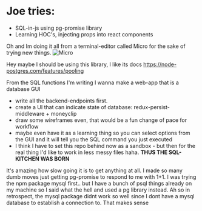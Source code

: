 # Joe tries:
- SQL-in-js using pg-promise library
- Learning HOC's, injecting props into react components

Oh and Im doing it all from a terminal-editor called Micro for the sake of trying new things.
![Micro](http://oi67.tinypic.com/156z69e.jpg)

Hey maybe I should be using this library, I like its docs https://node-postgres.com/features/pooling

From the SQL functions I'm writing I wanna make a web-app that is a database GUI
- write all the backend-endpoints first.
- create a UI that can indicate state of database: redux-persist-middleware + moneyclip
- draw some wireframes even, that would be a fun change of pace for workflow
- maybe even have it as a learning thing so you can select options from the GUI and it will tell you the SQL command you just executed
- I think I have to set this repo behind now as a sandbox - but then for the real thing I'd like to work in less messy files haha.
**THUS THE SQL-KITCHEN WAS BORN**

It's amazing how slow going it is to get anything at all. I made so many dumb moves just getting pg-promise to respond to me with 1+1.
I was trying the npm package mysql first.. but I have a bunch of psql things already on my machine so I said what the hell and used a pg library instead.
Ah so in retrospect, the mysql package didnt work so well since I dont have a mysql database to establish a connection to. That makes sense
